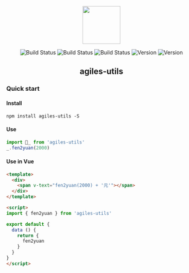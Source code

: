 <p align="center"><a href="https://www.npmjs.com/package/agiles-utils" target="_blank"><img width="100" src="http://outt0i9l8.bkt.clouddn.com/chameleon.png"></a></p>

<p align="center">
    <a target="_blank"><img src="https://img.shields.io/badge/version-0.0.1-blue.svg?style=flat" alt="Build Status"></a>
    <a target="_blank"><img src="https://img.shields.io/travis/rust-lang/rust.svg" alt="Build Status"></a>
    <a target="_blank"><img src="https://img.shields.io/packagist/l/doctrine/orm.svg" alt="Build Status"></a>
    <a target="_blank"><img src="https://img.shields.io/npm/v/npm.svg" alt="Version"></a>
    <a target="_blank"><img src="https://img.shields.io/badge/dependency-lodash-ff69b4.svg" alt="Version"></a>
</p>

<h2 align="center">agiles-utils</h2>

### Quick start

#### Install
```
npm install agiles-utils -S
```

#### Use
```js
import _ from 'agiles-utils'
_.fen2yuan(2000)
```

#### Use in Vue
```html
<template>
  <div>
    <span v-text="fen2yuan(2000) + '元'"></span>
  </div>
</template>

<script>
import { fen2yuan } from 'agiles-utils'

export default {
  data () {
    return {
      fen2yuan
    }
  }
}
</script>
```